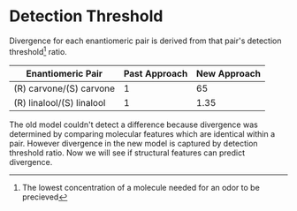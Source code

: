 # Detection Threshold

Divergence for each enantiomeric pair is derived from that pair's detection threshold[^1] ratio.

| Enantiomeric Pair         | Past Approach | New Approach |
| ------------------------- | ------------- | ------------ |
| (R) carvone/(S) carvone   |       1       |     65       |
| (R) linalool/(S) linalool |       1       |     1.35     |

The old model couldn't detect a difference because divergence was determined by comparing molecular features which are identical within a pair. However divergence in the new model is captured by detection threshold ratio. Now we will see if structural features can predict divergence.

[^1]: The lowest concentration of a molecule needed for an odor to be precieved